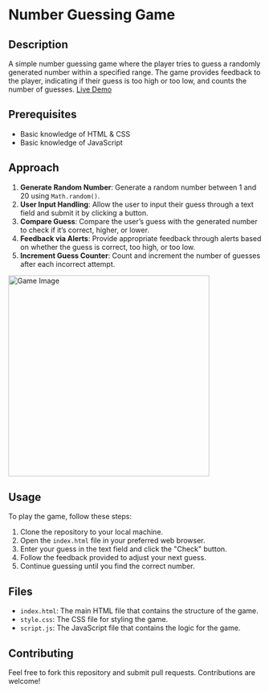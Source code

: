 # Number Guessing Game

## Description
A simple number guessing game where the player tries to guess a randomly generated number within a specified range. The game provides feedback to the player, indicating if their guess is too high or too low, and counts the number of guesses. 
[Live Demo](https://guessint.netlify.app/)

## Prerequisites
- Basic knowledge of HTML & CSS
- Basic knowledge of JavaScript

## Approach
1. **Generate Random Number**: Generate a random number between 1 and 20 using `Math.random()`.
2. **User Input Handling**: Allow the user to input their guess through a text field and submit it by clicking a button.
3. **Compare Guess**: Compare the user’s guess with the generated number to check if it’s correct, higher, or lower.
4. **Feedback via Alerts**: Provide appropriate feedback through alerts based on whether the guess is correct, too high, or too low.
5. **Increment Guess Counter**: Count and increment the number of guesses after each incorrect attempt.

<img src="https://github.com/shwetadd33/javascript-projects/blob/main/javascript-project-guess-my-number/Guess_My_Number/HTML_Page_Screenshot/image.jpg?raw=true" alt="Game Image" width="400" height="400">

## Usage
To play the game, follow these steps:
1. Clone the repository to your local machine.
2. Open the `index.html` file in your preferred web browser.
3. Enter your guess in the text field and click the "Check" button.
4. Follow the feedback provided to adjust your next guess.
5. Continue guessing until you find the correct number.

## Files
- `index.html`: The main HTML file that contains the structure of the game.
- `style.css`: The CSS file for styling the game.
- `script.js`: The JavaScript file that contains the logic for the game.

## Contributing
Feel free to fork this repository and submit pull requests. Contributions are welcome!

